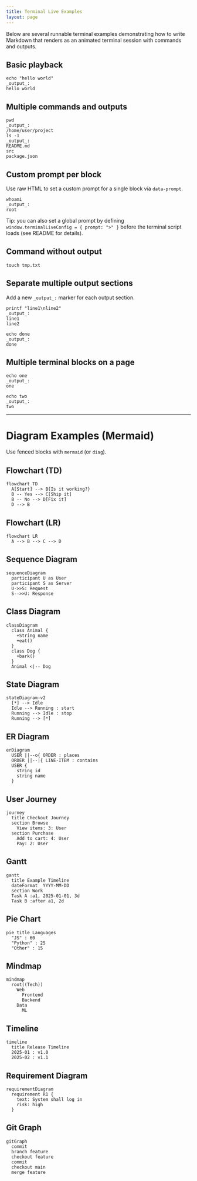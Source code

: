 ```yaml
---
title: Terminal Live Examples
layout: page
---
```


Below are several runnable terminal examples demonstrating how to write Markdown that renders as an animated terminal session with commands and outputs.

## Basic playback

```terminal-input
echo "hello world"
_output_:
hello world
```

## Multiple commands and outputs

```terminal-input
pwd
_output_:
/home/user/project
ls -1
_output_:
README.md
src
package.json
```

## Custom prompt per block

Use raw HTML to set a custom prompt for a single block via `data-prompt`.

<pre data-prompt="#"><code class="language-terminal-input">whoami
_output_:
root
</code></pre>

Tip: you can also set a global prompt by defining `window.terminalLiveConfig = { prompt: ">" }` before the terminal script loads (see README for details).

## Command without output

```terminal-input
touch tmp.txt
```

## Separate multiple output sections

Add a new `_output_:` marker for each output section.

```terminal-input
printf "line1\nline2"
_output_:
line1
line2

echo done
_output_:
done
```

## Multiple terminal blocks on a page

```terminal-input
echo one
_output_:
one
```

```terminal-input
echo two
_output_:
two
```

---

# Diagram Examples (Mermaid)

Use fenced blocks with `mermaid` (or `diag`).

## Flowchart (TD)

```mermaid
flowchart TD
  A[Start] --> B{Is it working?}
  B -- Yes --> C[Ship it]
  B -- No --> D[Fix it]
  D --> B
```

## Flowchart (LR)

```mermaid
flowchart LR
  A --> B --> C --> D
```

## Sequence Diagram

```mermaid
sequenceDiagram
  participant U as User
  participant S as Server
  U->>S: Request
  S-->>U: Response
```

## Class Diagram

```mermaid
classDiagram
  class Animal {
    +String name
    +eat()
  }
  class Dog {
    +bark()
  }
  Animal <|-- Dog
```

## State Diagram

```mermaid
stateDiagram-v2
  [*] --> Idle
  Idle --> Running : start
  Running --> Idle : stop
  Running --> [*]
```

## ER Diagram

```mermaid
erDiagram
  USER ||--o{ ORDER : places
  ORDER ||--|{ LINE-ITEM : contains
  USER {
    string id
    string name
  }
```

## User Journey

```mermaid
journey
  title Checkout Journey
  section Browse
    View items: 3: User
  section Purchase
    Add to cart: 4: User
    Pay: 2: User
```

## Gantt

```mermaid
gantt
  title Example Timeline
  dateFormat  YYYY-MM-DD
  section Work
  Task A :a1, 2025-01-01, 3d
  Task B :after a1, 2d
```

## Pie Chart

```mermaid
pie title Languages
  "JS" : 60
  "Python" : 25
  "Other" : 15
```

## Mindmap

```mermaid
mindmap
  root((Tech))
    Web
      Frontend
      Backend
    Data
      ML
```

## Timeline

```mermaid
timeline
  title Release Timeline
  2025-01 : v1.0
  2025-02 : v1.1
```

## Requirement Diagram

```mermaid
requirementDiagram
  requirement R1 {
    text: System shall log in
    risk: high
  }
```

## Git Graph

```mermaid
gitGraph
  commit
  branch feature
  checkout feature
  commit
  checkout main
  merge feature
```
